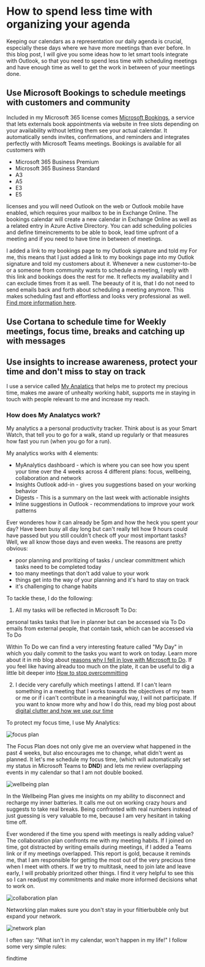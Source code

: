 # How to spend less time with organizing your agenda

Keeping our calendars as a representation our daily agenda is crucial, especially these days where we have more meetings than ever before.  In this blog post, I will give you some ideas how to let smart tools integrate with Outlook, so that you need to spend less time with scheduling meetings and have enough time as well to get the work in between of your meetings done. 

## Use Microsoft Bookings to schedule meetings with customers and community

Included in my Microsoft 365 license comes [Microsoft Bookings](https://docs.microsoft.com/en-us/microsoft-365/bookings/bookings-overview?view=o365-worldwide), a service that lets externals book appointments via website in free slots depending on your availability without letting them see your actual calendar. It automatically sends invites, confirmations, and reminders and integrates perfectly with Microsoft Teams meetings. Bookings is available for all customers with 

* Microsoft 365 Business Premium
* Microsoft 365 Business Standard
* A3
* A5
* E3
* E5 

licenses and you will need Outlook on the web or Outlook mobile have enabled, which requires your mailbox to be in Exchange Online. The bookings calendar will create a new calendar in Exchange Online as well as a related entry in Azure Active Directory. You can add scheduling policies and define timeincrements to be able to book, lead time upfront of a meeting and if you need to have time in between of meetings. 

I added a link to my bookings page to my Outlook signature and told my For me, this means that I just added a link to my bookings page into my Outlok signature and told my customers about it. Whenever a new customer-to-be or a someone from community wants to schedule a meeting, I reply with this link and bookings does the rest for me. It reflects my availability and I can exclude times from it as well.  The beeauty of it is, that I do not need to send emails back and forth about scheduling a meeting anymore. This makes scheduling fast and effortless and looks very professional as well. [Find more information here](https://www.microsoft.com/en-us/microsoft-365/business/scheduling-and-booking-app).


## Use Cortana to schedule time for Weekly meetings, focus time, breaks and catching up with messages

## Use insights to increase awareness, protect your time and don't miss to stay on track

I use a service called [My Analatics](https://docs.microsoft.com/en-us/workplace-analytics/myanalytics/mya-landing-page) that helps me to protect my precious time, makes me aware of unhealty working habit, supports me in staying in touch with people relevant to me and increase my reach. 

### How does My Analatycs work? 

My analytics a a personal productivity tracker. Think about is as your Smart Watch, that tell you to go for a walk, stand up regularly or that measures how fast you run (when you go for a run). 

My analytics works with 4 elements: 

* MyAnalytics dashboard - which is where you can see how you spent your time over the 4 weeks across 4 different plans: focus, wellbeing, collaboration and network 
* Insights Outlook add-in - gives you suggestions based on your working behavior
* Digests - This is a summary on the last week with actionable insights
* Inline suggestions in Outlook - recommendations to improve your work patterns

Ever wonderes how it can already be 5pm and how the heck you spent your day? Have been busy all day long but can't really tell how 9 hours could have passed but you still couldn't check off your most important tasks? Well, we all know those days and even weeks. The reasons are pretty obvious: 

* poor planning and proritizing of tasks / unclear committment which tasks need to be completed today
* too many meetings that don't add value to your work
* things get into the way of your planning and it's hard to stay on track
* it's challenging to change habits

To tackle these, I do the following: 

1. All my tasks will be reflected in Microsoft To Do: 

personal tasks
tasks that live in planner but can be accessed via To Do
emails from external people, that contain task, which can be accessed via To Do

Within To Do we can find a very interesting feature called "My Day" in which you daily commit to the tasks you want to work on today. Learn more about it in mb blog about [reasons why I fell in love with Microsoft to Do](https://m365princess.com/11-5-reasons-to-fall-in-love/). If you feel like having alreadu too much on the plate, it can be useful to dig a little bit deeper into [How to stop overcommitting](https://m365princess.com/how-to-avoid-overcommitting/)

2. I decide very carefully which meetings I attend. If I can't learn something in a meeting that I works towards the objectives of my team or me or if i can't contribute in a meaningful way, I will not participate. If you want to know more why and how I do this, read my blog post about [digital clutter and how we use our time](https://m365princess.com/digital-declutter-time/)

To protect my focus time, I use My Analytics: 

![focus plan](https://github.com/LuiseFreese/blog/blob/main/media/insights-focusplan2.png)

The Focus Plan does not only give me an overview what happened in the past 4 weeks, but also encourages me to change, what didn't went as planned. It let's me schedule my focus time, (which will automatically set my status in Microsoft Teams to **DND**) and lets me review overlapping events in my calendar so that I am not double booked. 

![wellbeing plan](https://github.com/LuiseFreese/blog/blob/main/media/insights-wellbeingplan.png)

In the Wellbeing Plan gives me insights on my ability to disconnect and recharge my inner batteries. It calls me out on working crazy hours and suggests to take real breaks. Being confronted with real numbers instead of just guessing is very valuable to me, because I am very hesitant in taking time off. 


Ever wondered if the time you spend with meetings is really adding value? The collaboration plan confronts me with my meeting habits. If I joined on time, got distracted by writing emails during meetings, if I added a Teams link or if my meetings overlapped. This report is gold, because it reminds me, that I am responsible for getting the most out of the very precious time when I meet with others. If we try to multitask, need to join late and leave early, I will probably prioritzed other things. I find it very helpful to see this so I can readjust my commitments and make  more informed decisions what to work on. 

![collaboration plan](https://github.com/LuiseFreese/blog/blob/main/media/insights-collaborationplan.png)

Networking plan makes sure you don't stay in your filtierbubble only but expand your network. 

![network plan](https://github.com/LuiseFreese/blog/blob/main/media/insights-networkplan.png)

I often say: "What isn't in my calendar, won't happen in my life!" I follow some very simple rules: 



findtime

